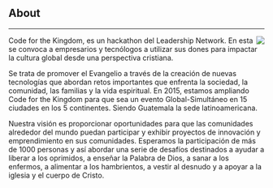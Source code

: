 ﻿## About
---
<img src="{{assets}}/images/earth.jpg" style="float:right"/>

Code for the Kingdom, es un hackathon del Leadership Network. En esta se convoca a empresarios y tecnólogos a utilizar sus dones para impactar la cultura global desde una perspectiva cristiana.

Se trata de promover el Evangelio a través de la creación de nuevas tecnologías que abordan retos importantes que enfrenta la sociedad, la comunidad, las familias y la vida espiritual.
En 2015, estamos ampliando Code for the Kingdom para que sea un evento Global-Simultáneo en 15 ciudades en los 5 continentes. Siendo Guatemala la sede latinoamericana.

Nuestra visión es proporcionar oportunidades para que las comunidades alrededor del mundo puedan participar y exhibir proyectos de innovación y emprendimiento en sus comunidades. Esperamos la participación de más de 1000 personas y así abordar una serie de desafíos destinados a ayudar a liberar a los oprimidos, a enseñar la Palabra de Dios, a sanar a los enfermos, a alimentar a los hambrientos, a vestir al desnudo y a apoyar a la iglesia y el cuerpo de Cristo. 




